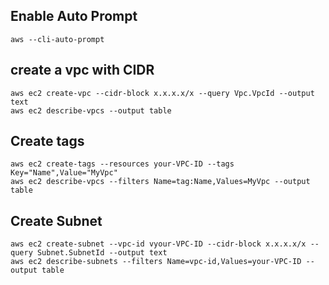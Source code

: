 ## Enable Auto Prompt
 ```
 aws --cli-auto-prompt
```
 ## create a vpc with CIDR
 ```
 aws ec2 create-vpc --cidr-block x.x.x.x/x --query Vpc.VpcId --output text
 aws ec2 describe-vpcs --output table
```
 ## Create tags
 ```
 aws ec2 create-tags --resources your-VPC-ID --tags Key="Name",Value="MyVpc"
 aws ec2 describe-vpcs --filters Name=tag:Name,Values=MyVpc --output table
```
 ## Create Subnet
 ```
 aws ec2 create-subnet --vpc-id vyour-VPC-ID --cidr-block x.x.x.x/x --query Subnet.SubnetId --output text
 aws ec2 describe-subnets --filters Name=vpc-id,Values=your-VPC-ID --output table
```

